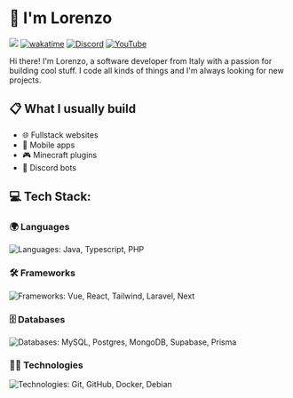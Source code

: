 # 👋 I'm Lorenzo
![](https://komarev.com/ghpvc/?username=Lorenzo0111) [![wakatime](https://wakatime.com/badge/user/9839bef7-5c8c-4e91-a766-88bb9e8c3e1e.svg)](https://wakatime.com/@Lorenzo0111)
[![Discord](https://img.shields.io/badge/Discord-%237289DA.svg?logo=discord&logoColor=white)](https://to.lorenzo0111.me/discord) [![YouTube](https://img.shields.io/badge/YouTube-%23FF0000.svg?logo=YouTube&logoColor=white)](https://youtube.com/@lorenzo0111) 

Hi there! I'm Lorenzo, a software developer from Italy with a passion for building cool stuff. I code all kinds of things and I'm always looking for new projects. 

## 📋 What I usually build
- 🌐 Fullstack websites
- 📱 Mobile apps
- 🎮 Minecraft plugins
- 🤖 Discord bots

## 💻 Tech Stack:

### 🌍 Languages
![Languages: Java, Typescript, PHP](https://skillicons.dev/icons?i=java,typescript,php,dart)

### 🛠️ Frameworks
![Frameworks: Vue, React, Tailwind, Laravel, Next](https://skillicons.dev/icons?i=react,tailwind,laravel,nextjs,flutter)

### 🗄️ Databases
![Databases: MySQL, Postgres, MongoDB, Supabase, Prisma](https://skillicons.dev/icons?i=mysql,postgres,mongodb,prisma)

### 🧑‍💻 Technologies
![Technologies: Git, GitHub, Docker, Debian](https://skillicons.dev/icons?i=git,github,docker,debian)
